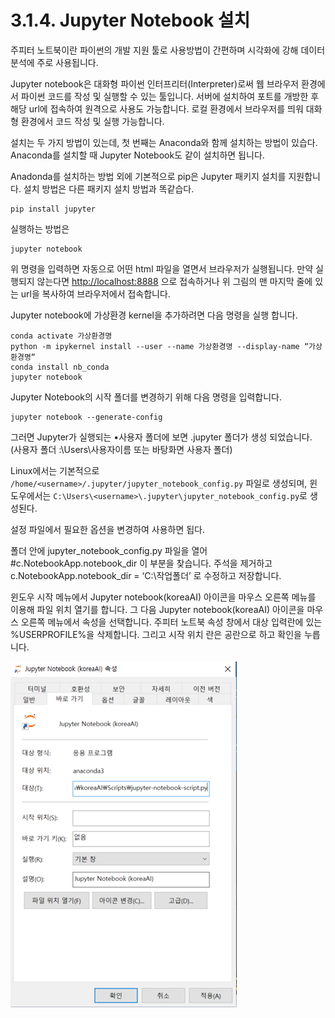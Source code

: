 # 3.1.4. Jupyter Notebook 설치

주피터 노트북이란 파이썬의 개발 지원 툴로 사용방법이 간편하며 시각화에 강해 데이터 분석에 주로 사용됩니다.

Jupyter notebook은 대화형 파이썬 인터프리터(Interpreter)로써 웹 브라우저 환경에서 파이썬 코드를 작성 및 실행할 수 있는 툴입니다. 서버에 설치하여 포트를 개방한 후 해당 url에 접속하여 원격으로 사용도 가능합니다. 로컬 환경에서 브라우저를 띄워 대화형 환경에서 코드 작성 및 실행 가능합니다.

설치는 두 가지 방법이 있는데, 첫 번째는 Anaconda와 함께 설치하는 방법이 있습다. Anaconda를 설치할 때 Jupyter Notebook도 같이 설치하면 됩니다.

Anadonda를 설치하는 방법 외에 기본적으로 pip은 Jupyter 패키지 설치를 지원합니다. 설치 방법은 다른 패키지 설치 방법과 똑같습다.

```
pip install jupyter
```

실행하는 방법은

```
jupyter notebook
```

위 명령을 입력하면 자동으로 어떤 html 파일을 열면서 브라우저가 실행됩니다. 만약 실행되지 않는다면 [http://localhost:8888](http://localhost:8888) 으로 접속하거나 위 그림의 맨 마지막 줄에 있는 url을 복사하여 브라우저에서 접속합니다.

Jupyter notebook에 가상환경 kernel을 추가하려면 다음 명령을 실행 합니다.

```
conda activate 가상환경명
python -m ipykernel install --user --name 가상환경명 --display-name “가상환경명“
conda install nb_conda
jupyter notebook
```

Jupyter Notebook의 시작 폴더를 변경하기 위해 다음 명령을 입력합니다.

```
jupyter notebook --generate-config
```

그러면 Jupyter가 실행되는 •사용자 폴더에 보면 .jupyter 폴더가 생성 되었습니다. (사용자 폴더 :\Users\사용자이름 또는 바탕화면 사용자 폴더)

Linux에서는 기본적으로 `/home/<username>/.jupyter/jupyter_notebook_config.py` 파일로 생성되며, 윈도우에서는 `C:\Users\<username>\.jupyter\jupyter_notebook_config.py`로 생성된다.

설정 파일에서 필요한 옵션을 변경하여 사용하면 됩다.

폴더 안에 jupyter\_notebook\_config.py 파일을 열어 #c.NotebookApp.notebook\_dir 이 부분을 찾습니다. 주석을 제거하고 c.NotebookApp.notebook\_dir = ‘C:\작업폴더’ 로 수정하고 저장합니다.

윈도우 시작 메뉴에서 Jupyter notebook(koreaAI) 아이콘을 마우스 오른쪽 메뉴를 이용해 파일 위치 열기를 합니다. 그 다음 Jupyter notebook(koreaAI) 아이콘을 마우스 오른쪽 메뉴에서 속성을 선택합니다. 주피터 노트북 속성 창에서 대상 입력란에 있는 %USERPROFILE%을 삭제합니다. 그리고 시작 위치 란은 공란으로 하고 확인을 누릅니다.

![](../../.gitbook/assets/2140.png)
